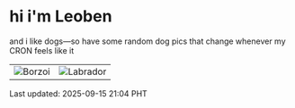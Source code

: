 # hi i'm Leoben

and i like dogs—so have some random dog pics that change whenever my CRON feels like it

|  |  |
|--------|----------|
| ![Borzoi](https://random-dog-vercel.vercel.app/api/random-borzoi?v=1757941454) | ![Labrador](https://random-dog-vercel.vercel.app/api/random-labrador?v=1757941454) |

Last updated: 2025-09-15 21:04 PHT
